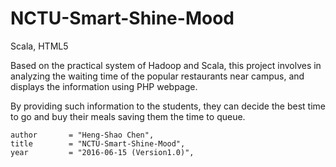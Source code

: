 # NCTU-Smart-Shine-Mood
Scala, HTML5
  
Based on the practical system of Hadoop and Scala, this project involves in analyzing the waiting time of the popular restaurants near campus, and displays the information using PHP webpage. 

By providing such information to the students, they can decide the best time to go and buy their meals saving them the time to queue. 

    author       = "Heng-Shao Chen",
    title        = "NCTU-Smart-Shine-Mood",
    year         = "2016-06-15 (Version1.0)",
